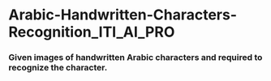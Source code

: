 # Arabic-Handwritten-Characters-Recognition_ITI_AI_PRO
### Given images of handwritten Arabic characters and required to recognize the character.
